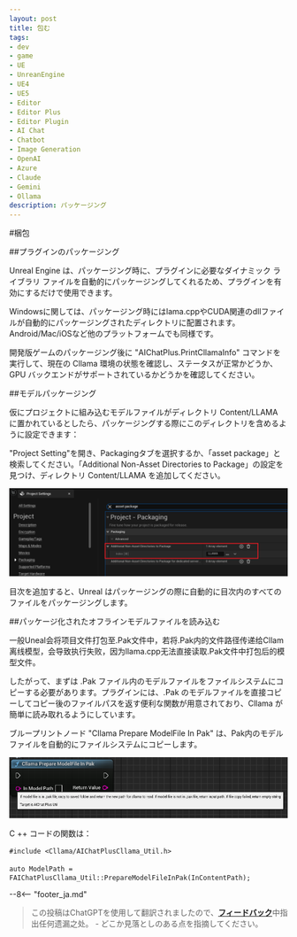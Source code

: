```yaml
---
layout: post
title: 包む
tags:
- dev
- game
- UE
- UnreanEngine
- UE4
- UE5
- Editor
- Editor Plus
- Editor Plugin
- AI Chat
- Chatbot
- Image Generation
- OpenAI
- Azure
- Claude
- Gemini
- Ollama
description: パッケージング
---
```


<meta property="og:title" content="UE 插件 AIChatPlus 使用说明 - Package 篇 - Get Started" />

#梱包

##プラグインのパッケージング

Unreal Engine は、パッケージング時に、プラグインに必要なダイナミック ライブラリ ファイルを自動的にパッケージングしてくれるため、プラグインを有効にするだけで使用できます。

Windowsに関しては、パッケージング時にはlama.cppやCUDA関連のdllファイルが自動的にパッケージングされたディレクトリに配置されます。Android/Mac/iOSなど他のプラットフォームでも同様です。

開発版ゲームのパッケージング後に "AIChatPlus.PrintCllamaInfo" コマンドを実行して、現在の Cllama 環境の状態を確認し、ステータスが正常かどうか、GPU バックエンドがサポートされているかどうかを確認してください。

##モデルパッケージング

仮にプロジェクトに組み込むモデルファイルがディレクトリ Content/LLAMA に置かれているとしたら、パッケージングする際にこのディレクトリを含めるように設定できます：

"Project Setting"を開き、Packagingタブを選択するか、「asset package」と検索してください。「Additional Non-Asset Directories to Package」の設定を見つけ、ディレクトリ Content/LLAMA を追加してください。

![](assets/img/2024-ue-aichatplus/usage/package/getstarted_1.png)

目次を追加すると、Unreal はパッケージングの際に自動的に目次内のすべてのファイルをパッケージングします。

##パッケージ化されたオフラインモデルファイルを読み込む

一般Uneal会将项目文件打包至.Pak文件中，若将.Pak内的文件路径传递给Cllam离线模型，会导致执行失败，因为llama.cpp无法直接读取.Pak文件中打包后的模型文件。

したがって、まずは .Pak ファイル内のモデルファイルをファイルシステムにコピーする必要があります。プラグインには、.Pak のモデルファイルを直接コピーしてコピー後のファイルパスを返す便利な関数が用意されており、Cllama が簡単に読み取れるようにしています。

ブループリントノード "Cllama Prepare ModelFile In Pak" は、Pak内のモデルファイルを自動的にファイルシステムにコピーします。

![guide bludprint](assets/img/2024-ue-aichatplus/guide_util_4.png)

C ++ コードの関数は：

```
#include <Cllama/AIChatPlusCllama_Util.h>

auto ModelPath = FAIChatPlusCllama_Util::PrepareModelFileInPak(InContentPath);
```

--8<-- "footer_ja.md"


> この投稿はChatGPTを使用して翻訳されましたので、[**フィードバック**](https://github.com/disenone/wiki_blog/issues/new)中指出任何遗漏之处。 - どこか見落としのある点を指摘してください。 
